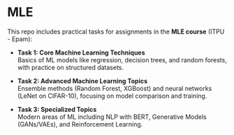 # MLE

This repo includes practical tasks for assignments in the **MLE course** (ITPU - Epam):

- **Task 1: Core Machine Learning Techniques**  
  Basics of ML models like regression, decision trees, and random forests, with practice on structured datasets.  

- **Task 2: Advanced Machine Learning Topics**  
  Ensemble methods (Random Forest, XGBoost) and neural networks (LeNet on CIFAR-10), focusing on model comparison and training.  

- **Task 3: Specialized Topics**  
  Modern areas of ML including NLP with BERT, Generative Models (GANs/VAEs), and Reinforcement Learning.  
